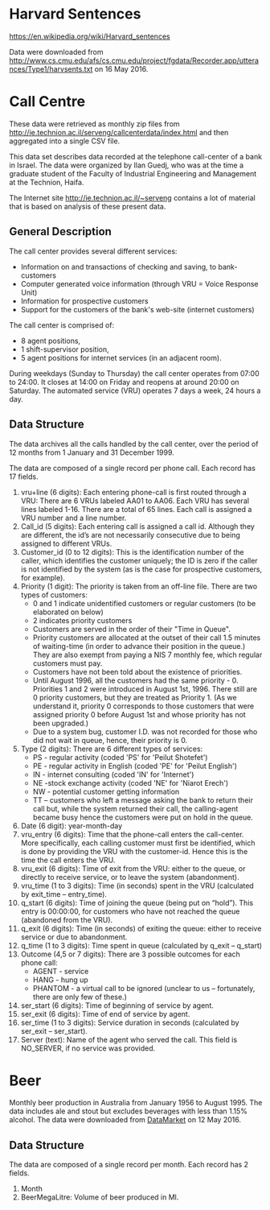 # Harvard Sentences

https://en.wikipedia.org/wiki/Harvard_sentences

Data were downloaded from http://www.cs.cmu.edu/afs/cs.cmu.edu/project/fgdata/Recorder.app/utterances/Type1/harvsents.txt on 16 May 2016.

# Call Centre

These data were retrieved as monthly zip files from http://ie.technion.ac.il/serveng/callcenterdata/index.html and then aggregated into a single CSV file.

This data set describes data recorded at the telephone call-center of a bank in Israel. The data were organized by Ilan Guedj, who was at the time a graduate student of the Faculty of
Industrial Engineering and Management at the Technion, Haifa.

The Internet site http://ie.technion.ac.il/~serveng contains a lot of material that is based on analysis of these present data.

## General Description

The call center provides several different services:
* Information on and transactions of checking and saving, to bank-customers
* Computer generated voice information (through VRU = Voice Response Unit)
* Information for prospective customers
* Support for the customers of the bank's web-site (internet customers)

The call center is comprised of:
* 8 agent positions,
* 1 shift-supervisor position,
* 5 agent positions for internet services (in an adjacent room).

During weekdays (Sunday to Thursday) the call center operates from 07:00 to 24:00. It closes at 14:00 on Friday and reopens at around 20:00 on Saturday. The automated service (VRU) operates 7 days a week, 24 hours a day. 

## Data Structure

The data archives all the calls handled by the call center, over the period of 12 months from 1 January and 31 December 1999.

The data are composed of a single record per phone call. Each record has 17 fields.

1. vru+line (6 digits): Each entering phone-call is first routed through a VRU: There are 6 VRUs labeled AA01 to AA06. Each VRU has several lines labeled 1-16. There are a total of 65 lines. Each call is assigned a VRU number and a line number.
2. Call_id (5 digits): Each entering call is assigned a call id. Although they are different, the id’s are not necessarily consecutive due to being assigned to different VRUs.
3. Customer_id (0 to 12 digits): This is the identification number of the caller, which identifies the customer uniquely; the ID is zero if the caller is not identified by the system (as is the case for prospective customers, for
example).
4. Priority (1 digit): The priority is taken from an off-line file. There are two types of customers:
	- 0 and 1 indicate unidentified customers or regular customers (to be elaborated on below)
	- 2 indicates priority customers
	- Customers are served in the order of their "Time in Queue".
	- Priority customers are allocated at the outset of their call 1.5 minutes of waiting-time (in order to advance their position in the queue.) They are also exempt from paying a NIS 7 monthly fee, which regular customers must pay.
	- Customers have not been told about the existence of priorities.
	- Until August 1996, all the customers had the same priority - 0. Priorities 1 and 2 were introduced in August 1st, 1996. There still are 0 priority customers, but they are treated as Priority 1. (As we understand it, priority 0 corresponds to those customers that were assigned priority 0 before August 1st and whose priority has not been upgraded.) 
	- Due to a system bug, customer I.D. was not recorded for those who did not wait in queue, hence, their priority is 0.
5. Type (2 digits): There are 6 different types of services:
	* PS - regular activity (coded 'PS' for 'Peilut Shotefet')
	* PE - regular activity in English (coded 'PE' for 'Peilut English')
	* IN - internet consulting (coded 'IN' for 'Internet')
	* NE -stock exchange activity (coded 'NE' for 'Niarot Erech')
	* NW - potential customer getting information
	* TT – customers who left a message asking the bank to return their call but, while the system returned their call, the calling-agent became busy hence the customers were put on hold in the queue.
6. Date (6 digit): year-month-day
7. vru_entry (6 digits): Time that the phone-call enters the call-center. More specifically, each calling customer must first be identified, which is done by providing the VRU with the customer-id. Hence this is the
time the call enters the VRU.
8. vru_exit (6 digits): Time of exit from the VRU: either to the queue, or directly to receive service, or to leave the system (abandonment).
9. vru_time (1 to 3 digits): Time (in seconds) spent in the VRU (calculated by exit_time – entry_time).
10. q_start (6 digits): Time of joining the queue (being put on “hold”). This entry is 00:00:00, for customers who have not reached the queue (abandoned from the VRU).
11. q_exit (6 digits): Time (in seconds) of exiting the queue: either to receive service or due to abandonment.
12. q_time (1 to 3 digits): Time spent in queue (calculated by q_exit – q_start)
13. Outcome (4,5 or 7 digits): There are 3 possible outcomes for each phone call: 
	* AGENT - service
	* HANG - hung up
	* PHANTOM - a virtual call to be ignored (unclear to us – fortunately, there are only few of these.)
14. ser_start (6 digits): Time of beginning of service by agent.
15. ser_exit (6 digits): Time of end of service by agent.
16. ser_time (1 to 3 digits): Service duration in seconds (calculated by ser_exit – ser_start).
17. Server (text): Name of the agent who served the call. This field is NO_SERVER, if no service was provided.

# Beer

Monthly beer production in Australia from January 1956 to August 1995. The data includes ale and stout but excludes beverages with less than 1.15% alcohol. The data were downloaded from [DataMarket](https://datamarket.com/data/set/22xr/monthly-beer-production-in-australia-megalitres-includes-ale-and-stout-does-not-include-beverages-with-alcohol-percentage-less-than-115-jan-1956-aug-1995) on 12 May 2016.

## Data Structure

The data are composed of a single record per month. Each record has 2 fields.

1. Month
2. BeerMegaLitre: Volume of beer produced in Ml.
